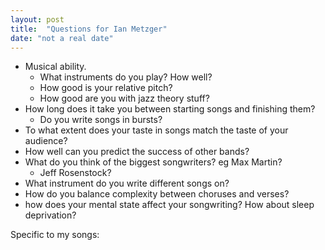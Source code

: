 ```yaml
---
layout: post
title:  "Questions for Ian Metzger"
date: "not a real date"
---
```


- Musical ability.
  - What instruments do you play? How well?
  - How good is your relative pitch?
  - How good are you with jazz theory stuff?
- How long does it take you between starting songs and finishing them?
  - Do you write songs in bursts?
- To what extent does your taste in songs match the taste of your audience?
- How well can you predict the success of other bands?
- What do you think of the biggest songwriters? eg Max Martin?
  - Jeff Rosenstock?
- What instrument do you write different songs on?
- How do you balance complexity between choruses and verses?
- how does your mental state affect your songwriting? How about sleep deprivation?


Specific to my songs:



